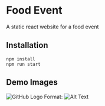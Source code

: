 # Food Event
A static react website for a food event

## Installation
```
npm install
npm run start
```
## Demo Images
![GitHub Logo](./src/images/demo/demo1.png)
Format: ![Alt Text](url)
